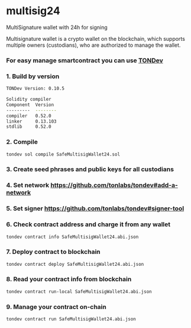 # multisig24
MultiSignature wallet with 24h for signing

Multisignature wallet is a crypto wallet on the blockchain, which supports multiple owners (custodians), who are authorized to manage the wallet.

### For easy manage smartcontract you can use [TONDev](https://github.com/tonlabs/tondev#tondev)

### 1. Build by version
```bash
TONDev Version: 0.10.5

Solidity compiler 
Component  Version   
---------  --------  
compiler   0.52.0    
linker     0.13.103  
stdlib     0.52.0  
```
### 2. Compile
```bash
tondev sol compile SafeMultisigWallet24.sol
```
### 3. Create seed phrases and public keys for all custodians

### 4. Set network https://github.com/tonlabs/tondev#add-a-network

### 5. Set signer https://github.com/tonlabs/tondev#signer-tool

### 6. Check contract address and charge it from any wallet
```bash
tondev contract info SafeMultisigWallet24.abi.json
```
### 7. Deploy contract to blockchain
```bash
tondev contract deploy SafeMultisigWallet24.abi.json
```
### 8. Read your contract info from blockchain
```bash
tondev contract run-local SafeMultisigWallet24.abi.json
```
### 9. Manage your contract on-chain
```bash
tondev contract run SafeMultisigWallet24.abi.json
```



